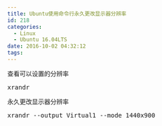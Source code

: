 ```yaml
---
title: Ubuntu使用命令行永久更改显示器分辨率
id: 218
categories:
  - Linux
  - Ubuntu 16.04LTS
date: 2016-10-02 04:32:12
tags:
---
```


查看可以设置的分辨率
<pre>xrandr</pre>
永久更改显示器分辨率
<pre>xrandr --output Virtual1 --mode 1440x900</pre>